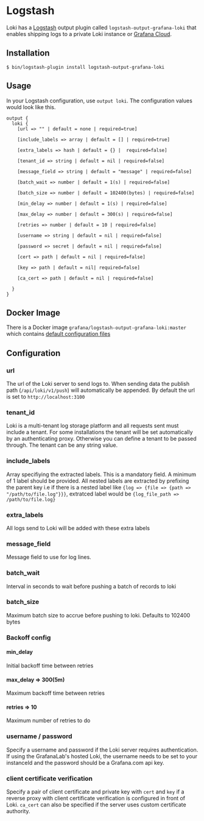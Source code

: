 # Logstash

Loki has a [Logstash](https://www.elastic.co/logstash) output plugin called
`logstash-output-grafana-loki` that enables shipping logs to a private Loki
instance or [Grafana Cloud](https://grafana.com/oss/loki).

## Installation

```
$ bin/logstash-plugin install logstash-output-grafana-loki
```

## Usage
In your Logstash configuration, use `output loki`. The configuration values would look like this.

```
output {
  loki {
    [url => "" | default = none | required=true]

    [include_labels => array | default = [] | required=true]
    
    [extra_labels => hash | default = {} |  required=false]

    [tenant_id => string | default = nil | required=false]

    [message_field => string | default = "message" | required=false]

    [batch_wait => number | default = 1(s) | required=false]

    [batch_size => number | default = 102400(bytes) | required=false]

    [min_delay => number | default = 1(s) | required=false]

    [max_delay => number | default = 300(s) | required=false]

    [retries => number | default = 10 | required=false]

    [username => string | default = nil | required=false]
    
    [password => secret | default = nil | required=false]

    [cert => path | default = nil | required=false]

    [key => path | default = nil| required=false]

    [ca_cert => path | default = nil | required=false]

  }
}
```

## Docker Image

There is a Docker image `grafana/logstash-output-grafana-loki:master` which contains [default configuration files](https://github.com/grafana/loki/tree/master/logstash/conf)

## Configuration

### url
The url of the Loki server to send logs to.  When sending data the publish path (`/api/loki/v1/push`) will automatically be appended.
By default the url is set to `http://localhost:3100`

### tenant_id
Loki is a multi-tenant log storage platform and all requests sent must include a tenant.  For some installations the tenant will be set automatically by an authenticating proxy.  Otherwise you can define a tenant to be passed through.  The tenant can be any string value.

### include_labels
Array specifiying the extracted labels. This is a mandatory field. A minimum of 1 label should be provided. 
All nested labels are extracted by prefixing the parent key i.e if there is a nested label like `{log => {file => {path => "/path/to/file.log"}}}`, extratced label would be `{log_file_path => /path/to/file.log}`
    
### extra_labels
All logs send to Loki will be added with these extra labels

### message_field 
Message field to use for log lines. 

### batch_wait
Interval in seconds to wait before pushing a batch of records to loki

### batch_size 
Maximum batch size to accrue before pushing to loki. Defaults to 102400 bytes

### Backoff config
#### min_delay 
Initial backoff time between retries

#### max_delay => 300(5m)
Maximum backoff time between retries

#### retries => 10
Maximum number of retries to do

### username / password
Specify a username and password if the Loki server requires authentication.
If using the GrafanaLab's hosted Loki, the username needs to be set to your instanceId and the password should be a Grafana.com api key.

### client certificate verification
Specify a pair of client certificate and private key with `cert` and `key` if a reverse proxy with client certificate verification is configured in front of Loki. `ca_cert` can also be specified if the server uses custom certificate authority.

